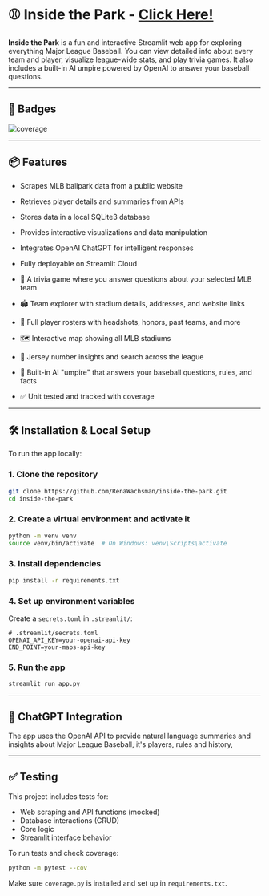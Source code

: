# ⚾ Inside the Park - [Click Here!](https://inside-the-park.streamlit.app)

**Inside the Park** is a fun and interactive Streamlit web app for exploring everything Major League Baseball. You can view detailed info about every team and player, visualize league-wide stats, and play trivia games. It also includes a built-in AI umpire powered by OpenAI to answer your baseball questions.

---

## 📛 Badges

![coverage](https://img.shields.io/badge/coverage-70%25-yellowgreen)

---
## 📦 Features

- Scrapes MLB ballpark data from a public website
- Retrieves player details and summaries from APIs
- Stores data in a local SQLite3 database
- Provides interactive visualizations and data manipulation
- Integrates OpenAI ChatGPT for intelligent responses
- Fully deployable on Streamlit Cloud

- 🎯 A trivia game where you answer questions about your selected MLB team
- 🏟️ Team explorer with stadium details, addresses, and website links
- 🧢 Full player rosters with headshots, honors, past teams, and more
- 🗺️ Interactive map showing all MLB stadiums
- 🔢 Jersey number insights and search across the league
- 🤖 Built-in AI "umpire" that answers your baseball questions, rules, and facts
- ✅ Unit tested and tracked with coverage

---

## 🛠️ Installation & Local Setup

To run the app locally:

### 1. Clone the repository

```bash
git clone https://github.com/RenaWachsman/inside-the-park.git
cd inside-the-park
```

### 2. Create a virtual environment and activate it

```bash
python -m venv venv
source venv/bin/activate  # On Windows: venv\Scripts\activate
```

### 3. Install dependencies

```bash
pip install -r requirements.txt
```

### 4. Set up environment variables

Create a `secrets.toml` in `.streamlit/`:

```
# .streamlit/secrets.toml
OPENAI_API_KEY=your-openai-api-key
END_POINT=your-maps-api-key
```

### 5. Run the app

```bash
streamlit run app.py
```

---

## 🤖 ChatGPT Integration

The app uses the OpenAI API to provide natural language summaries and insights about Major League Baseball, it's players, rules and history,

---

## ✅ Testing

This project includes tests for:

- Web scraping and API functions (mocked)
- Database interactions (CRUD)
- Core logic
- Streamlit interface behavior

To run tests and check coverage:

```bash
python -m pytest --cov
```

Make sure `coverage.py` is installed and set up in `requirements.txt`.
